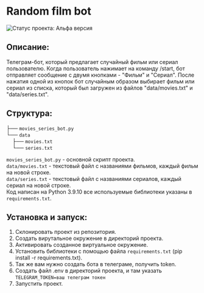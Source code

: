 # Random film bot
![Статус проекта: Альфа версия](https://img.shields.io/badge/%D0%A1%D1%82%D0%B0%D1%82%D1%83%D1%81-%D0%90%D0%BB%D1%8C%D1%84%D0%B0%20%D0%B2%D0%B5%D1%80%D1%81%D0%B8%D1%8F-yellowgreen.svg)
## Описание:
Телеграм-бот, который предлагает случайный фильм или сериал пользователю. Когда пользователь 
нажимает на команду /start, бот отправляет сообщение с двумя кнопками - "Фильм" и "Сериал". 
После нажатия одной из кнопок бот случайным образом выбирает фильм или сериал из списка, который 
был загружен из файлов "data/movies.txt" и "data/series.txt".  
## Структура:

├── `movies_series_bot.py`    
└── `data`     
    ├── `movies.txt`    
    └── `series.txt`    

`movies_series_bot.py` - основной скрипт проекта.  
`data/movies.txt` - текстовый файл с названиями фильмов, каждый фильм на новой строке.  
`data/series.txt` - текстовый файл с названиями сериалов, каждый сериал на новой строке.  
Код написан на Python 3.9.10 все используемые библиотеки указаны в `requirements.txt`.   
## Установка и запуск:
1. Склонировать проект из репозитория.
2. Создать вирутальное окружение в директорий проекта. 
3. Активировать созданное виртуальное окружение.
4. Установить библиотеки с помощью файла `requirements.txt` (pip install -r requirements.txt).
5. Так же вам нужно создать бота в телеграме, получить token.
6. Создать файл .env в директорий проекта, и там указать `TELEGRAM_TOKEN=ваш телеграм токен`
7. Запустить проект.
